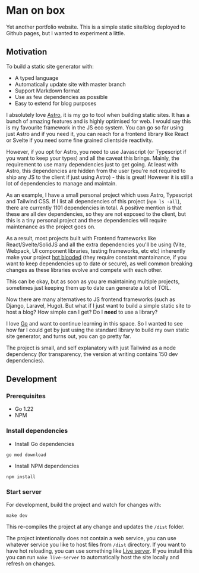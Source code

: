 # Man on box

Yet another portfolio website. This is a simple static site/blog deployed to Github pages, but I wanted to experiment a little.

## Motivation

To build a static site generator with:

- A typed language
- Automatically update site with master branch
- Support Markdown format
- Use as few dependencies as possible
- Easy to extend for blog purposes

I absolutely love [Astro](https://astro.build/), it is my go to tool when building static sites. It has a bunch of amazing features and is highly optimised for web. I would say this is my favourite framework in the JS eco system. You can go so far using just Astro and if you need it, you can reach for a frontend library like React or Svelte if you need some fine grained clientside reactivity.

However, if you opt for Astro, you need to use Javascript (or Typescript if you want to keep your types) and all the caveat this brings. Mainly, the requirement to use many dependencies just to get going. At least with Astro, this dependencies are hidden from the user (you're not required to ship any JS to the client if just using Astro) - this is great! However it is still a lot of dependencies to manage and maintain.

As an example, I have a small personal project which uses Astro, Typescript and Tailwind CSS. If I list all dependencies of this project (`npm ls -all`), there are currently 1101 dependencies in total. A positive mention is that these are all dev dependencies, so they are not exposed to the client, but this is a tiny personal project and these dependencies will require maintenance as the project goes on.

As a result, most projects built with Frontend frameworks like React/Svelte/SolidJS and all the extra dependencies you'll be using (Vite, Webpack, UI component libraries, testing frameworks, etc etc) inherently make your project [hot blooded](https://blog.jim-nielsen.com/2024/cold-blooded-software/) (they require constant mantainance, if you want to keep dependencies up to date or secure), as well common breaking changes as these libraries evolve and compete with each other.

This can be okay, but as soon as you are maintaining multiple projects, sometimes just keeping them up to date can generate a lot of TOIL.

Now there are many alternatives to JS frontend frameworks (such as Django, Laravel, Hugo). But what if I just want to build a simple static site to host a blog? How simple can I get? Do I **need** to use a library?

I love [Go](https://go.dev/) and want to continue learning in this space. So I wanted to see how far I could get by just using the standard library to build my own static site generator, and turns out, you can go pretty far.

The project is small, and self explanatory with just Tailwind as a node dependency (for transparency, the version at writing contains 150 dev dependencies).

## Development

### Prerequisites

- Go 1.22
- NPM

### Install dependencies

- Install Go dependencies

```
go mod download
```

- Install NPM dependencies

```
npm install
```

### Start server

For development, build the project and watch for changes with:

```
make dev
```

This re-compiles the project at any change and updates the `/dist` folder.

The project intentionally does not contain a web service, you can use whatever service you like to host files from `/dist` directory. If you want to have hot reloading, you can use something like [Live server](https://www.npmjs.com/package/live-server). If you install this you can run `make live-server` to automatically host the site locally and refresh on changes.
